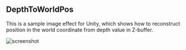DepthToWorldPos
---------------

This is a sample image effect for Unity, which shows how to reconstruct
position in the world coordinate from depth value in Z-buffer.

![screenshot](https://41.media.tumblr.com/bc5ed3c936330d98f96b3c62e0b57573/tumblr_nujt59GCDW1qio469o1_1280.png)
